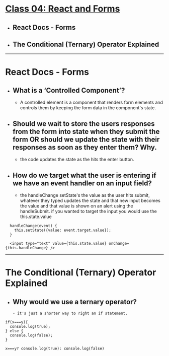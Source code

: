 # [Class 04: React and Forms](/README.md)

- ## React Docs - Forms
- ## The Conditional (Ternary) Operator Explained
<hr>

# React Docs - Forms

- ## What is a ‘Controlled Component’?
    - A controlled element is a component that renders form elements and controls them by keeping the form data in the component's state.

- ## Should we wait to store the users responses from the form into state when they submit the form OR should we update the state with their responses as soon as they enter them? Why.
    - the code updates the state as the hits the enter button.

- ## How do we target what the user is entering if we have an event handler on an input field?
    - the handleChange setState's the value as the user hits submit, whatever they typed updates the state and that new input becomes the value and that value is shown on an alert using the handleSubmit. if you wanted to target the input you would use the this.state.value


```
  handleChange(event) {
    this.setState({value: event.target.value});
  }

  <input type="text" value={this.state.value} onChange={this.handleChange} />
```

<hr>

# The Conditional (Ternary) Operator Explained

- ## Why would we use a ternary operator?
      - it's just a shorter way to right an if statement. 

```
if(x===y){
  console.log(true);
} else {
  console.log(false);
}

```

```
x===y? console.log(true): console.log(false)

```

    